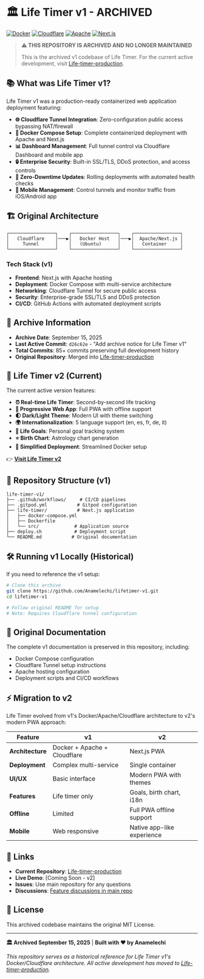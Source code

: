 # 🏛️ Life Timer v1 - ARCHIVED

[![Docker](https://img.shields.io/badge/Docker-2CA5E0?style=for-the-badge&logo=docker&logoColor=white)](https://www.docker.com/)
[![Cloudflare](https://img.shields.io/badge/Cloudflare-F38020?style=for-the-badge&logo=Cloudflare&logoColor=white)](https://www.cloudflare.com/)
[![Apache](https://img.shields.io/badge/Apache-D22128?style=for-the-badge&logo=Apache&logoColor=white)](https://httpd.apache.org/)
[![Next.js](https://img.shields.io/badge/next%20js-000000?style=for-the-badge&logo=nextdotjs&logoColor=white)](https://nextjs.org/)

> **⚠️ THIS REPOSITORY IS ARCHIVED AND NO LONGER MAINTAINED**
> 
> This is the archived v1 codebase of Life Timer. For the current active development, visit [Life-timer-production](https://github.com/Anamelechi/Life-timer-production).

## 📚 What was Life Timer v1?

Life Timer v1 was a production-ready containerized web application deployment featuring:

- **🌐 Cloudflare Tunnel Integration**: Zero-configuration public access bypassing NAT/firewall
- **🐳 Docker Compose Setup**: Complete containerized deployment with Apache and Next.js
- **📊 Dashboard Management**: Full tunnel control via Cloudflare Dashboard and mobile app
- **🔒 Enterprise Security**: Built-in SSL/TLS, DDoS protection, and access controls
- **🔄 Zero-Downtime Updates**: Rolling deployments with automated health checks
- **📱 Mobile Management**: Control tunnels and monitor traffic from iOS/Android app

## 🏗️ Original Architecture

```
┌─────────────────┐    ┌─────────────────┐    ┌─────────────────┐
│   Cloudflare    │───▶│   Docker Host   │───▶│  Apache/Next.js │
│     Tunnel      │    │   (Ubuntu)      │    │   Container     │
└─────────────────┘    └─────────────────┘    └─────────────────┘
```

### Tech Stack (v1)
- **Frontend**: Next.js with Apache hosting
- **Deployment**: Docker Compose with multi-service architecture  
- **Networking**: Cloudflare Tunnel for secure public access
- **Security**: Enterprise-grade SSL/TLS and DDoS protection
- **CI/CD**: GitHub Actions with automated deployment scripts

## 📅 Archive Information

- **Archive Date**: September 15, 2025
- **Last Active Commit**: `d26c62e` - "Add archive notice for Life Timer v1"  
- **Total Commits**: 85+ commits preserving full development history
- **Original Repository**: Merged into [Life-timer-production](https://github.com/Anamelechi/Life-timer-production)

## 🚀 Life Timer v2 (Current)

The current active version features:
- **⏰ Real-time Life Timer**: Second-by-second life tracking
- **📱 Progressive Web App**: Full PWA with offline support
- **🌓 Dark/Light Theme**: Modern UI with theme switching
- **🌍 Internationalization**: 5 language support (en, es, fr, de, it)
- **🎯 Life Goals**: Personal goal tracking system
- **⭐ Birth Chart**: Astrology chart generation
- **🚀 Simplified Deployment**: Streamlined Docker setup

👉 **[Visit Life Timer v2](https://github.com/Anamelechi/Life-timer-production)**

## 📂 Repository Structure (v1)

```
life-timer-v1/
├── .github/workflows/     # CI/CD pipelines
├── .gitpod.yml           # Gitpod configuration  
├── life-timer/           # Next.js application
│   ├── docker-compose.yml
│   ├── Dockerfile
│   └── src/             # Application source
├── deploy.sh            # Deployment script
└── README.md           # Original documentation
```

## 🛠️ Running v1 Locally (Historical)

If you need to reference the v1 setup:

```bash
# Clone this archive
git clone https://github.com/Anamelechi/lifetimer-v1.git
cd lifetimer-v1

# Follow original README for setup
# Note: Requires Cloudflare tunnel configuration
```

## 📖 Original Documentation

The complete v1 documentation is preserved in this repository, including:
- Docker Compose configuration
- Cloudflare Tunnel setup instructions
- Apache hosting configuration
- Deployment scripts and CI/CD workflows

## ⚡ Migration to v2

Life Timer evolved from v1's Docker/Apache/Cloudflare architecture to v2's modern PWA approach:

| Feature | v1 | v2 |
|---------|----|----|
| **Architecture** | Docker + Apache + Cloudflare | Next.js PWA |
| **Deployment** | Complex multi-service | Single container |
| **UI/UX** | Basic interface | Modern PWA with themes |
| **Features** | Life timer only | Goals, birth chart, i18n |
| **Offline** | Limited | Full PWA offline support |
| **Mobile** | Web responsive | Native app-like experience |

## 🔗 Links

- **Current Repository**: [Life-timer-production](https://github.com/Anamelechi/Life-timer-production)
- **Live Demo**: [Coming Soon - v2]
- **Issues**: Use main repository for any questions
- **Discussions**: [Feature discussions in main repo](https://github.com/Anamelechi/Life-timer-production/discussions)

## 📜 License

This archived codebase maintains the original MIT License.

---

**🏛️ Archived September 15, 2025** | **Built with ❤️ by Anamelechi**

*This repository serves as a historical reference for Life Timer v1's Docker/Cloudflare architecture. All active development has moved to [Life-timer-production](https://github.com/Anamelechi/Life-timer-production).*